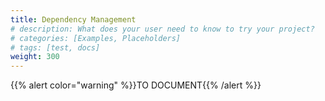 ```yaml
---
title: Dependency Management
# description: What does your user need to know to try your project?
# categories: [Examples, Placeholders]
# tags: [test, docs]
weight: 300
---
```


{{% alert color="warning" %}}TO DOCUMENT{{% /alert %}}